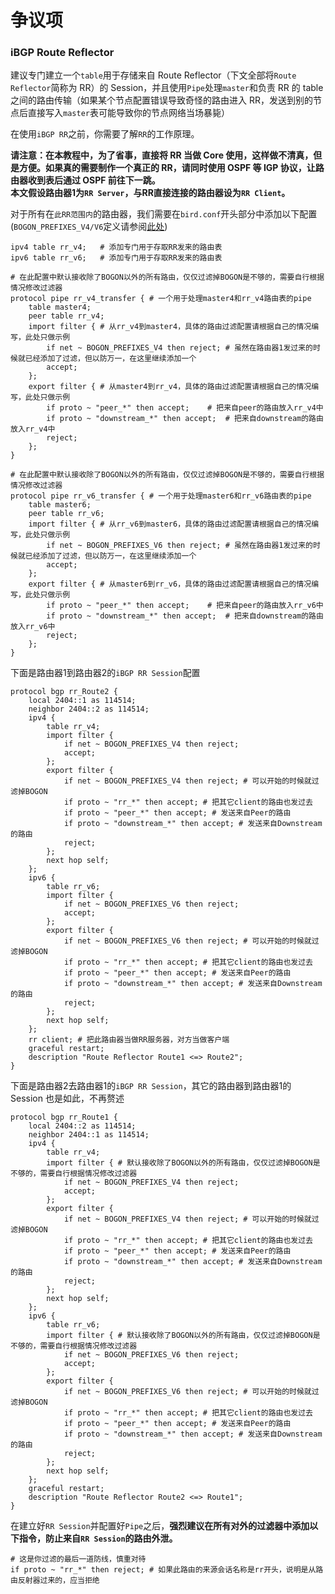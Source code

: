 # 争议项

### iBGP Route Reflector

建议专门建立一个`table`用于存储来自 Route Reflector（下文全部将`Route Reflector`简称为 RR）的 Session，并且使用`Pipe`处理`master`和负责 RR 的 table 之间的路由传输（如果某个节点配置错误导致奇怪的路由进入 RR，发送到别的节点后直接写入`master`表可能导致你的节点网络当场暴毙）

在使用`iBGP RR`之前，你需要了解`RR`的工作原理。

**请注意：在本教程中，为了省事，直接将 RR 当做 Core 使用，这样做不清真，但是方便。如果真的需要制作一个真正的 RR，请同时使用 OSPF 等 IGP 协议，让路由器收到表后通过 OSPF 前往下一跳。**\
**本文假设路由器1为`RR Server`，与RR直接连接的路由器设为`RR Client`。**

对于所有在`此RR范围内`的路由器，我们需要在`bird.conf`开头部分中添加以下配置(`BOGON_PREFIXES_V4/V6`定义请参阅[此处](attachments/ji-chu-guo-lv-ding-yi.md))

```
ipv4 table rr_v4;	# 添加专门用于存取RR发来的路由表
ipv6 table rr_v6;	# 添加专门用于存取RR发来的路由表

# 在此配置中默认接收除了BOGON以外的所有路由，仅仅过滤掉BOGON是不够的，需要自行根据情况修改过滤器
protocol pipe rr_v4_transfer { # 一个用于处理master4和rr_v4路由表的pipe
    table master4;
    peer table rr_v4;
    import filter { # 从rr_v4到master4，具体的路由过滤配置请根据自己的情况编写，此处只做示例
        if net ~ BOGON_PREFIXES_V4 then reject;	# 虽然在路由器1发过来的时候就已经添加了过滤，但以防万一，在这里继续添加一个
        accept;
    };
    export filter { # 从master4到rr_v4，具体的路由过滤配置请根据自己的情况编写，此处只做示例
        if proto ~ "peer_*" then accept;	# 把来自peer的路由放入rr_v4中
        if proto ~ "downstream_*" then accept;	# 把来自downstream的路由放入rr_v4中
        reject;
    };
}

# 在此配置中默认接收除了BOGON以外的所有路由，仅仅过滤掉BOGON是不够的，需要自行根据情况修改过滤器
protocol pipe rr_v6_transfer { # 一个用于处理master6和rr_v6路由表的pipe
    table master6;
    peer table rr_v6;
    import filter { # 从rr_v6到master6，具体的路由过滤配置请根据自己的情况编写，此处只做示例
        if net ~ BOGON_PREFIXES_V6 then reject;	# 虽然在路由器1发过来的时候就已经添加了过滤，但以防万一，在这里继续添加一个
        accept;
    };
    export filter { # 从master6到rr_v6，具体的路由过滤配置请根据自己的情况编写，此处只做示例
        if proto ~ "peer_*" then accept;	# 把来自peer的路由放入rr_v6中
        if proto ~ "downstream_*" then accept;	# 把来自downstream的路由放入rr_v6中
        reject;
    };
}
```

下面是路由器1到路由器2的`iBGP RR Session`配置

```
protocol bgp rr_Route2 {
    local 2404::1 as 114514;
    neighbor 2404::2 as 114514;
    ipv4 {
        table rr_v4;
        import filter {
            if net ~ BOGON_PREFIXES_V4 then reject;
            accept;
        };
        export filter {
            if net ~ BOGON_PREFIXES_V4 then reject; # 可以开始的时候就过滤掉BOGON
            if proto ~ "rr_*" then accept; # 把其它client的路由也发过去
            if proto ~ "peer_*" then accept; # 发送来自Peer的路由
            if proto ~ "downstream_*" then accept; # 发送来自Downstream的路由
            reject;
        };
        next hop self;
    };
    ipv6 {
        table rr_v6;
        import filter {
            if net ~ BOGON_PREFIXES_V6 then reject;
            accept;
        };
        export filter {
            if net ~ BOGON_PREFIXES_V6 then reject; # 可以开始的时候就过滤掉BOGON
            if proto ~ "rr_*" then accept; # 把其它client的路由也发过去
            if proto ~ "peer_*" then accept; # 发送来自Peer的路由
            if proto ~ "downstream_*" then accept; # 发送来自Downstream的路由
            reject;
        };
        next hop self;
    };
    rr client; # 把此路由器当做RR服务器，对方当做客户端
    graceful restart;
    description "Route Reflector Route1 <=> Route2";
}
```

下面是路由器2去路由器1的`iBGP RR Session`，其它的路由器到路由器1的 Session 也是如此，不再赘述

```
protocol bgp rr_Route1 {
    local 2404::2 as 114514;
    neighbor 2404::1 as 114514;
    ipv4 {
        table rr_v4;
        import filter { # 默认接收除了BOGON以外的所有路由，仅仅过滤掉BOGON是不够的，需要自行根据情况修改过滤器
            if net ~ BOGON_PREFIXES_V4 then reject;
            accept;
        };
        export filter {
            if net ~ BOGON_PREFIXES_V4 then reject; # 可以开始的时候就过滤掉BOGON
            if proto ~ "rr_*" then accept; # 把其它client的路由也发过去
            if proto ~ "peer_*" then accept; # 发送来自Peer的路由
            if proto ~ "downstream_*" then accept; # 发送来自Downstream的路由
            reject;
        };
        next hop self;
    };
    ipv6 {
        table rr_v6;
        import filter { # 默认接收除了BOGON以外的所有路由，仅仅过滤掉BOGON是不够的，需要自行根据情况修改过滤器
            if net ~ BOGON_PREFIXES_V6 then reject;
            accept;
        };
        export filter {
            if net ~ BOGON_PREFIXES_V6 then reject; # 可以开始的时候就过滤掉BOGON
            if proto ~ "rr_*" then accept; # 把其它client的路由也发过去
            if proto ~ "peer_*" then accept; # 发送来自Peer的路由
            if proto ~ "downstream_*" then accept; # 发送来自Downstream的路由
            reject;
        };
        next hop self;
    };
    graceful restart;
    description "Route Reflector Route2 <=> Route1";
}
```

在建立好`RR Session`并配置好`Pipe`之后，**强烈建议在所有对外的过滤器中添加以下指令，防止来自`RR Session`的路由外泄。**

```
# 这是你过滤的最后一道防线，慎重对待
if proto ~ "rr_*" then reject; # 如果此路由的来源会话名称是rr开头，说明是从路由反射器过来的，应当拒绝
```
